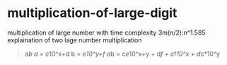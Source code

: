 # multiplication-of-large-digit
multiplication of large number with time complexity 3m(n/2):n^1.585
explaination of two lage number multiplication
> a*b
>a = c*10^x+d
>b = e*10^y+f
>a*b = c*e*10^x+y  +  d*f  +  c*f*10^x  +  d*c*10^y
